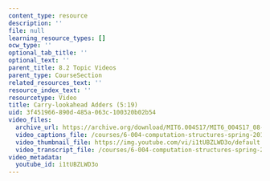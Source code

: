 ```yaml
---
content_type: resource
description: ''
file: null
learning_resource_types: []
ocw_type: ''
optional_tab_title: ''
optional_text: ''
parent_title: 8.2 Topic Videos
parent_type: CourseSection
related_resources_text: ''
resource_index_text: ''
resourcetype: Video
title: Carry-lookahead Adders (5:19)
uid: 3f451966-890d-485a-063c-100320b02b54
video_files:
  archive_url: https://archive.org/download/MIT6.004S17/MIT6_004S17_08-02-03_300k.mp4
  video_captions_file: /courses/6-004-computation-structures-spring-2017/2027d92f5f03518492c8a3b8a2d4fc19_i1tUBZLWD3o.vtt
  video_thumbnail_file: https://img.youtube.com/vi/i1tUBZLWD3o/default.jpg
  video_transcript_file: /courses/6-004-computation-structures-spring-2017/5ce748b04db04e59c66ac2c32c7b95f9_i1tUBZLWD3o.pdf
video_metadata:
  youtube_id: i1tUBZLWD3o
---
```

